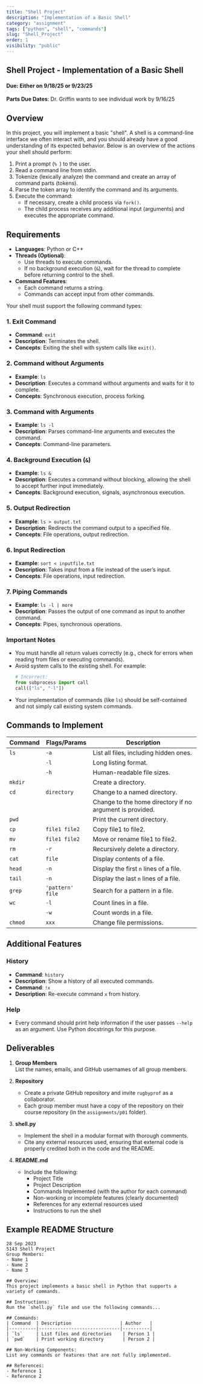 ```yaml
---
title: "Shell Project"
description: "Implementation of a Basic Shell"
category: "assignment"
tags: ["python", "shell", "commands"]
slug: "Shell_Project"
order: 1
visibility: "public"
---
```


## Shell Project - Implementation of a Basic Shell

#### Due: Either on 9/18/25 or 9/23/25

**Parts Due Dates**: Dr. Griffin wants to see individual work by 9/16/25

## Overview

In this project, you will implement a basic "shell". A shell is a command-line interface we often interact with, and you should already have a good understanding of its expected behavior. Below is an overview of the actions your shell should perform:

1. Print a prompt (`% `) to the user.
2. Read a command line from stdin.
3. Tokenize (lexically analyze) the command and create an array of command parts (tokens).
4. Parse the token array to identify the command and its arguments.
5. Execute the command:
   - If necessary, create a child process via `fork()`.
   - The child process receives any additional input (arguments) and executes the appropriate command.

## Requirements

- **Languages**: Python or C++
- **Threads (Optional)**:
  - Use threads to execute commands.
  - If no background execution (`&`), wait for the thread to complete before returning control to the shell.
- **Command Features**:
  - Each command returns a string.
  - Commands can accept input from other commands.

Your shell must support the following command types:

### 1. **Exit Command**

- **Command**: `exit`
- **Description**: Terminates the shell.
- **Concepts**: Exiting the shell with system calls like `exit()`.

### 2. **Command without Arguments**

- **Example**: `ls`
- **Description**: Executes a command without arguments and waits for it to complete.
- **Concepts**: Synchronous execution, process forking.

### 3. **Command with Arguments**

- **Example**: `ls -l`
- **Description**: Parses command-line arguments and executes the command.
- **Concepts**: Command-line parameters.

### 4. **Background Execution (`&`)**

- **Example**: `ls &`
- **Description**: Executes a command without blocking, allowing the shell to accept further input immediately.
- **Concepts**: Background execution, signals, asynchronous execution.

### 5. **Output Redirection**

- **Example**: `ls > output.txt`
- **Description**: Redirects the command output to a specified file.
- **Concepts**: File operations, output redirection.

### 6. **Input Redirection**

- **Example**: `sort < inputfile.txt`
- **Description**: Takes input from a file instead of the user’s input.
- **Concepts**: File operations, input redirection.

### 7. **Piping Commands**

- **Example**: `ls -l | more`
- **Description**: Passes the output of one command as input to another command.
- **Concepts**: Pipes, synchronous operations.

### Important Notes

- You must handle all return values correctly (e.g., check for errors when reading from files or executing commands).
- Avoid system calls to the existing shell. For example:
  ```python
  # Incorrect:
  from subprocess import call
  call(["ls", "-l"])
  ```
- Your implementation of commands (like `ls`) should be self-contained and not simply call existing system commands.

## Commands to Implement

| Command | Flags/Params       | Description                                              |
| ------- | ------------------ | -------------------------------------------------------- |
| `ls`    | `-a`               | List all files, including hidden ones.                   |
|         | `-l`               | Long listing format.                                     |
|         | `-h`               | Human-readable file sizes.                               |
| `mkdir` |                    | Create a directory.                                      |
| `cd`    | `directory`        | Change to a named directory.                             |
|         |                    | Change to the home directory if no argument is provided. |
| `pwd`   |                    | Print the current directory.                             |
| `cp`    | `file1 file2`      | Copy file1 to file2.                                     |
| `mv`    | `file1 file2`      | Move or rename file1 to file2.                           |
| `rm`    | `-r`               | Recursively delete a directory.                          |
| `cat`   | `file`             | Display contents of a file.                              |
| `head`  | `-n`               | Display the first `n` lines of a file.                   |
| `tail`  | `-n`               | Display the last `n` lines of a file.                    |
| `grep`  | `'pattern'` `file` | Search for a pattern in a file.                          |
| `wc`    | `-l`               | Count lines in a file.                                   |
|         | `-w`               | Count words in a file.                                   |
| `chmod` | `xxx`              | Change file permissions.                                 |

## Additional Features

### History

- **Command**: `history`
- **Description**: Show a history of all executed commands.
- **Command**: `!x`
- **Description**: Re-execute command `x` from history.

### Help

- Every command should print help information if the user passes `--help` as an argument. Use Python docstrings for this purpose.

## Deliverables

1. **Group Members**  
   List the names, emails, and GitHub usernames of all group members.

2. **Repository**

   - Create a private GitHub repository and invite `rugbyprof` as a collaborator.
   - Each group member must have a copy of the repository on their course repository (in the `assignments/p01` folder).

3. **shell.py**

   - Implement the shell in a modular format with thorough comments.
   - Cite any external resources used, ensuring that external code is properly credited both in the code and the README.

4. **README.md**
   - Include the following:
     - Project Title
     - Project Description
     - Commands Implemented (with the author for each command)
     - Non-working or incomplete features (clearly documented)
     - References for any external resources used
     - Instructions to run the shell

## Example README Structure

```
28 Sep 2023
5143 Shell Project
Group Members:
- Name 1
- Name 2
- Name 3

## Overview:
This project implements a basic shell in Python that supports a variety of commands.

## Instructions:
Run the `shell.py` file and use the following commands...

## Commands:
| Command  | Description                  | Author   |
|----------|------------------------------|----------|
| `ls`     | List files and directories    | Person 1 |
| `pwd`    | Print working directory       | Person 2 |

## Non-Working Components:
List any commands or features that are not fully implemented.

## References:
- Reference 1
- Reference 2
```

